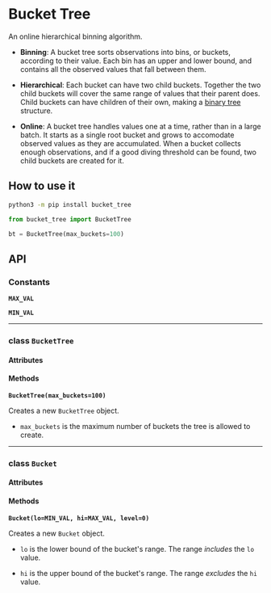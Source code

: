 # Bucket Tree

An online hierarchical binning algorithm.

* **Binning**: A bucket tree sorts observations into bins, or buckets, according to their
value. Each bin has an upper and lower bound, and contains all the observed
values that fall between them.

* **Hierarchical**: Each bucket can have two child buckets. Together the two
child buckets will cover the same range of values that their parent does.
Child buckets can have children of their own, making a
[binary tree](https://en.wikipedia.org/wiki/Binary_tree) structure.

* **Online**: A bucket tree handles values one at a time, rather than in a large
batch. It starts as a single root bucket and grows to accomodate observed
values as they are accumulated. When a bucket collects enough observations,
and if a good diving threshold can be found, two child buckets are created for it.

## How to use it

```bash
python3 -m pip install bucket_tree
```


```python
from bucket_tree import BucketTree

bt = BucketTree(max_buckets=100)

```

## API

### Constants

**`MAX_VAL`**

**`MIN_VAL`**

---

### class `BucketTree`

#### Attributes

#### Methods

**`BucketTree(max_buckets=100)`**

Creates a new `BucketTree` object.

- `max_buckets` is the maximum number of buckets the tree is allowed to create.

---

### class `Bucket`

#### Attributes

#### Methods

**`Bucket(lo=MIN_VAL, hi=MAX_VAL, level=0)`**

Creates a new `Bucket` object.

- `lo` is the lower bound of the bucket's range. The range *includes* the `lo` value. 

- `hi` is the upper bound of the bucket's range. The range *excludes* the `hi` value. 
